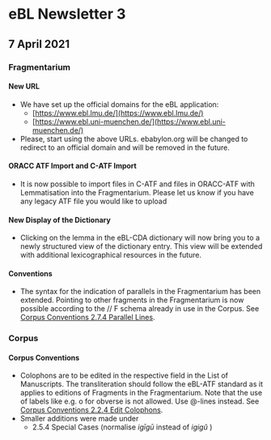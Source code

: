 # eBL Newsletter 3

## 7 April 2021

### Fragmentarium

#### New URL

- We have set up the official domains for the eBL application:
  - [https://www.ebl.lmu.de/](https://www.ebl.lmu.de/)
  - [https://www.ebl.uni-muenchen.de/](https://www.ebl.uni-muenchen.de/)
- Please, start using the above URLs. ebabylon.org will be changed to redirect to an official domain and will be removed in the future.

#### ORACC ATF Import and C-ATF Import

- It is now possible to import files in C-ATF and files in ORACC-ATF with Lemmatisation into the Fragmentarium. Please let us know if you have any legacy ATF file you would like to upload

#### New Display of the Dictionary

- Clicking on the lemma in the eBL-CDA dictionary will now bring you to a newly structured view of the dictionary entry. This view will be extended with additional lexicographical resources in the future.

#### Conventions

- The syntax for the indication of parallels in the Fragmentarium has been extended. Pointing to other fragments in the Fragmentarium is now possible according to the // F schema already in use in the Corpus. See [Corpus Conventions 2.7.4 Parallel Lines](<https://github.com/ElectronicBabylonianLiterature/generic-documentation/wiki/Editorial-conventions-(Corpus)#274-parallel-lines>).

### Corpus

#### Corpus Conventions

- Colophons are to be edited in the respective field in the List of Manuscripts. The transliteration should follow the eBL-ATF standard as it applies to editions of Fragments in the Fragmentarium. Note that the use of labels like e.g. o for obverse is not allowed. Use @-lines instead. See [Corpus Conventions 2.2.4 Edit Colophons](<https://github.com/ElectronicBabylonianLiterature/generic-documentation/wiki/Editorial-conventions-(Corpus)#224-edit-colophons>).
- Smaller additions were made under
  - 2.5.4 Special Cases (normalise _igīgū_ instead of _igigû_ )
